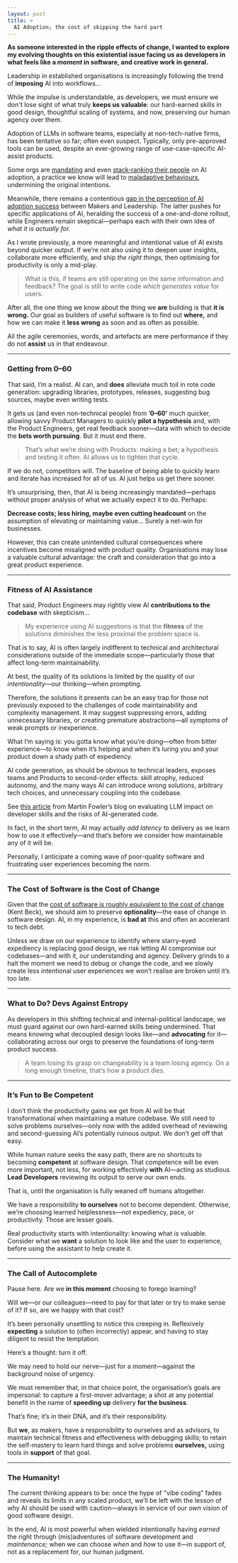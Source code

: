 ```yaml
---
layout: post
title: >
  AI Adoption; the cost of skipping the hard part
---
```


<!-- summary -->

**As someone interested in the ripple effects of change, I wanted to explore my evolving thoughts on this existential issue facing us as developers in what feels like a _moment_ in software, and creative work in general.**

Leadership in established organisations is increasingly following the trend of **imposing** AI into workflows...

While the impulse is understandable, as developers, we must ensure we don't lose sight of what truly **keeps us valuable**: our hard-earned skills in good design, thoughtful scaling of systems, and now, preserving our human agency over them.

<!-- /summary -->

Adoption of LLMs in software teams, especially at non-tech-native firms, has been tentative so far; often even suspect. Typically, only pre-approved tools can be used, despite an ever-growing range of use-case-specific AI-assist products.

Some orgs are [mandating](https://leaddev.com/culture/ai-coding-mandates-are-driving-developers-to-the-brink) and even [stack-ranking their people](https://newsletter.eng-leadership.com/p/enforcing-the-use-of-ai-in-engineering) on AI adoption, a practice we know will lead to [maladaptive behaviours](https://axify.io/blog/goodhart-law), undermining the original intentions.

Meanwhile, there remains a contentious [gap in the perception of AI adoption success](https://www.axios.com/2025/03/18/enterprise-ai-tension-workers-execs) between Makers and Leadership. The latter pushes for specific applications of AI, heralding the success of a one-and-done rollout, while Engineers remain skeptical—perhaps each with their own idea of _what it is actually for._

As I wrote previously, a more meaningful and intentional value of AI exists beyond quicker output. If we’re not also using it to deepen user insights, collaborate more efficiently, and ship _the right things,_ then optimising for productivity is only a mid-play.

> What is this, if teams are still operating on the same information and feedback? The goal is still to write code _which generates value_ for users.

After all, the one thing we know about the thing we **are** building is that **it is wrong.** Our goal as builders of useful software is to find out **where,** and how we can make it **less wrong** as soon and as often as possible.

All the agile ceremonies, words, and artefacts are mere performance if they do not **assist** us in that endeavour.

---

### **Getting from 0–60**

That said, I’m a realist. AI can, and **does** alleviate much toil in rote code generation: upgrading libraries, prototypes, releases, suggesting bug sources, maybe even writing tests.

It gets us (and even non-technical people) from ‘**0–60’** much quicker, allowing savvy Product Managers to quickly **pilot a hypothesis** and, with the Product Engineers, get real feedback sooner—data with which to decide the **bets worth pursuing**. But it must end there.

> That’s what we’re doing with Products: making a bet; a hypothesis and testing it often. AI allows us to tighten that cycle.

If we do not, competitors will. The baseline of being able to quickly learn and iterate has increased for all of us. AI just helps us get there sooner.

It’s unsurprising, then, that AI is being increasingly mandated—perhaps without proper analysis of what we actually expect it to do. Perhaps:

**Decrease costs; less hiring, maybe even cutting headcount** on the assumption of elevating or maintaining value... Surely a net-win for businesses.

However, this can create unintended cultural consequences where incentives become misaligned with product quality. Organisations may lose a valuable cultural advantage: the craft and consideration that go into a great product experience.

---

### **Fitness of AI Assistance**

That said, Product Engineers may rightly view AI **contributions to the codebase** with skepticism...

> My experience using AI suggestions is that the **fitness** of the solutions diminishes the less proximal the problem space is.

That is to say, AI is often largely indifferent to technical and architectural considerations outside of the immediate scope—particularly those that affect long-term maintainability.

At best, the quality of its solutions is limited by the quality of our _intentionality_—our thinking—when prompting.

Therefore, the solutions it presents can be an easy trap for those not previously exposed to the challenges of code maintainability and complexity management. It may suggest suppressing errors, adding unnecessary libraries, or creating premature abstractions—all symptoms of weak prompts or inexperience.

What I’m saying is: you gotta know what you’re doing—often from bitter experience—to know when it’s helping and when it’s luring you and your product down a shady path of expediency.

AI code generation, as should be obvious to technical leaders, exposes teams and Products to second-order effects: skill atrophy, reduced autonomy, and the many ways AI can introduce wrong solutions, arbitrary tech choices, and unnecessary coupling into the codebase.

See [this article](https://martinfowler.com/articles/exploring-gen-ai/13-role-of-developer-skills.html) from Martin Fowler’s blog on evaluating LLM impact on developer skills and the risks of AI-generated code.

In fact, in the short term, AI may actually _add latency_ to delivery as we learn how to use it effectively—and that’s before we consider how maintainable any of it will be.

Personally, I anticipate a coming wave of poor-quality software and frustrating user experiences becoming the norm.

---

### **The Cost of Software is the Cost of Change**

Given that the [cost of software is roughly equivalent to the cost of change](https://www.youtube.com/watch?v=ZHpQs46xizQ) (Kent Beck), we should aim to preserve **optionality**—the ease of change in software design. AI, in my experience, is **bad at** this and often an accelerant to tech debt.

Unless we draw on our experience to identify where starry-eyed expediency is replacing good design, we risk letting AI compromise our codebases—and with it, our understanding and agency. Delivery grinds to a halt the moment we need to debug or change the code, and we slowly create less intentional user experiences we won’t realise are broken until it’s too late.

---

### **What to Do? Devs Against Entropy**

As developers in this shifting technical and internal-political landscape, we must guard against our own hard-earned skills being undermined. That means knowing what decoupled design looks like—and **advocating** for it—collaborating across our orgs to preserve the foundations of long-term product success.

> A team losing its grasp on changeability is a team losing agency. On a long enough timeline, that’s how a product dies.

---

### **It’s Fun to Be Competent**

I don’t think the productivity gains we get from AI will be that transformational when maintaining a mature codebase. We still need to solve problems ourselves—only now with the added overhead of reviewing and second-guessing AI’s potentially ruinous output. We don’t get off that easy.

While human nature seeks the easy path, there are no shortcuts to becoming **competent** at software design. That competence will be even more important, not less, for working effectively **with** AI—acting as studious **Lead Developers** reviewing its output to serve our own ends.

That is, until the organisation is fully weaned off humans altogether.

We have a responsibility **to ourselves** not to become dependent. Otherwise, we’re choosing learned helplessness—not expediency, pace, or productivity. Those are lesser goals.

Real productivity starts with intentionality: knowing what is valuable. Consider what we **want** a solution to look like and the user to experience, before using the assistant to help create it.

---

### **The Call of Autocomplete**

Pause here. Are we **in this moment** choosing to forego learning?

Will we—or our colleagues—need to pay for that later or try to make sense of it? If so, are we happy with that cost?

It’s been personally unsettling to notice this creeping in. Reflexively **expecting** a solution to (often incorrectly) appear, and having to stay diligent to resist the temptation.

Here’s a thought: turn it off.

We may need to hold our nerve—just for a moment—against the background noise of urgency.

We must remember that, in that choice point, the organisation’s goals are impersonal: to capture a first-mover advantage; a shot at any potential benefit in the name of **speeding up** delivery **for the business**.

That’s fine; it’s in their DNA, and it’s their responsibility.

But **we**, as makers, have a responsibility to ourselves and as advisors, to maintain technical fitness and effectiveness with debugging skills; to retain the self-mastery to learn hard things and solve problems **ourselves,** using tools in **support** of that goal.

---

### **The Humanity!**

The current thinking appears to be: once the hype of "vibe coding" fades and reveals its limits in any scaled product, we’ll be left with the lesson of why AI should be used with caution—always in service of our _own_ vision of good software design.

In the end, AI is most powerful when wielded intentionally having _earned_ the right through (mis)adventures of software development and _maintenance;_ when we can choose _when_ and _how_ to use it—in support of, not as a replacement for, our human judgment.
